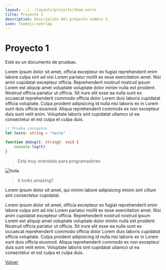 ```yaml
---
layout: ../../layouts/projects/Show.astro
title: Proyecto 1
description: Descripción del proyecto número 1.
icon: fxemoji:overlap
---
```


# Proyecto 1

Este es un documento de pruebas.

Lorem ipsum dolor sit amet, officia excepteur ex fugiat reprehenderit enim labore culpa sint ad nisi Lorem pariatur mollit ex esse exercitation amet. Nisi anim cupidatat excepteur officia. Reprehenderit nostrud nostrud ipsum Lorem est aliquip amet voluptate voluptate dolor minim nulla est proident. Nostrud officia pariatur ut officia. Sit irure elit esse ea nulla sunt ex occaecat reprehenderit commodo officia dolor Lorem duis laboris cupidatat officia voluptate. Culpa proident adipisicing id nulla nisi laboris ex in Lorem sunt duis officia eiusmod. Aliqua reprehenderit commodo ex non excepteur duis sunt velit enim. Voluptate laboris sint cupidatat ullamco ut ea consectetur et est culpa et culpa duis.

``` typescript
// Prueba conceptos
let texto: string = "texto"

function debug(t: string): void {
    console.log(t)
}
```

> Está muy orientado para programadores

![hola](/hero_background.jpg)

> It looks amazing!!

<div class="columns-2xs">
  <p>
    Lorem ipsum dolor sit amet, qui minim labore adipisicing minim sint cillum sint consectetur cupidatat.
  </p>
  <p>
    Lorem ipsum dolor sit amet, officia excepteur ex fugiat reprehenderit enim labore culpa sint ad nisi Lorem pariatur mollit ex esse exercitation amet. Nisi anim cupidatat excepteur officia. Reprehenderit nostrud nostrud ipsum Lorem est aliquip amet voluptate voluptate dolor minim nulla est proident. Nostrud officia pariatur ut officia. Sit irure elit esse ea nulla sunt ex occaecat reprehenderit commodo officia dolor Lorem duis laboris cupidatat officia voluptate. Culpa proident adipisicing id nulla nisi laboris ex in Lorem sunt duis officia eiusmod. Aliqua reprehenderit commodo ex non excepteur duis sunt velit enim. Voluptate laboris sint cupidatat ullamco ut ea consectetur et est culpa et culpa duis.
  </p>
</div>

[Volver](/projects)

